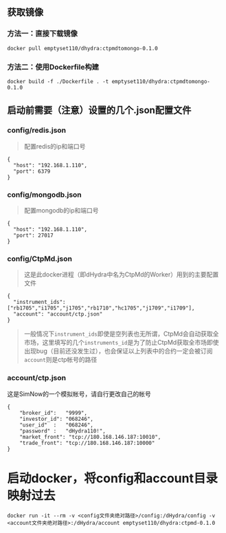 ## 获取镜像
### 方法一：直接下载镜像
```
docker pull emptyset110/dhydra:ctpmdtomongo-0.1.0
```
### 方法二：使用Dockerfile构建
```
docker build -f ./Dockerfile . -t emptyset110/dhydra:ctpmdtomongo-0.1.0
```

## 启动前需要（注意）设置的几个.json配置文件

### config/redis.json
> 配置redis的ip和端口号
```
{
  "host": "192.168.1.110",
  "port": 6379
}
```

### config/mongodb.json
> 配置mongodb的ip和端口号
```
{
  "host": "192.168.1.110",
  "port": 27017
}
```

### config/CtpMd.json
> 这是此docker进程（即dHydra中名为CtpMd的Worker）用到的主要配置文件
```
{
  "instrument_ids": ["rb1705","i1705","j1705","rb1710","hc1705","j1709","i1709"],
  "account": "account/ctp.json"
}
```
> 一般情况下`instrument_ids`即使是空列表也无所谓，CtpMd会自动获取全市场，这里填写的几个`instruments_id`是为了防止CtpMd获取全市场即使出现bug（目前还没发生过），也会保证以上列表中的合约一定会被订阅
> `account`则是ctp帐号的路径

### account/ctp.json
这是SimNow的一个模拟帐号，请自行更改自己的帐号
```
{
    "broker_id":   "9999",
    "investor_id": "068246",
    "user_id"  :   "068246",
    "password" :   "dHydra110!",
    "market_front": "tcp://180.168.146.187:10010",
    "trade_front": "tcp://180.168.146.187:10000"
}
```

# 启动docker，将config和account目录映射过去
```shell
docker run -it --rm -v <config文件夹绝对路径>/config:/dHydra/config -v <account文件夹绝对路径>:/dHydra/account emptyset110/dhydra:ctpmd-0.1.0
```